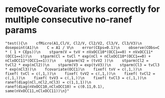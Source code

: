 # removeCovariate works correctly for multiple consecutive no-ranef params

    "test(){\n    cfMicro(A1,Cl/V, Cl2/V, Cl2/V2, Cl3/V, Cl3/V3)\n    dosepoint(A1)\n    C = A1 / V\n    error(CEps=0.1)\n    observe(CObs=C * ( 1 + CEps))\n    stparm(V = tvV + nVxOCC10*(OCC1==0) + nVxOCC11*(OCC1==1))\n    stparm(Cl = tvCl * exp(nCl + nClxOCC10*(OCC1==0) + nClxOCC11*(OCC1==1)))\n    stparm(V2 = (tvV2 ))\n    stparm(Cl2 = tvCl2 * exp(nCl2))\n    stparm(V3 = exp(tvV3))\n    stparm(Cl3 = tvCl3 * exp(nCl3))\n    fcovariate(OCC1)\n    fixef( tvV = c(,1,))\n    fixef( tvCl = c(,1,))\n    fixef( tvV2 = c(,1,))\n    fixef( tvCl2 = c(,1,))\n    fixef( tvV3 = c(,1,))\n    fixef( tvCl3 = c(,1,))\n    ranef(diag(nCl,nCl2,nCl3) = c(1,1,1))\n    ranef(diag(nVxOCC10,nClxOCC10) = c(0.11,0.1), same(nVxOCC11,nClxOCC11))\n}"

